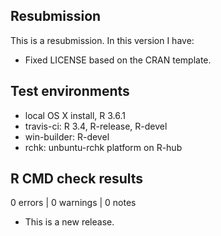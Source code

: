 ## Resubmission

This is a resubmission. In this version I have:

* Fixed LICENSE based on the CRAN template.


## Test environments

* local OS X install, R 3.6.1
* travis-ci: R 3.4, R-release, R-devel
* win-builder: R-devel
* rchk: unbuntu-rchk platform on R-hub

## R CMD check results

0 errors | 0 warnings | 0 notes

* This is a new release.
